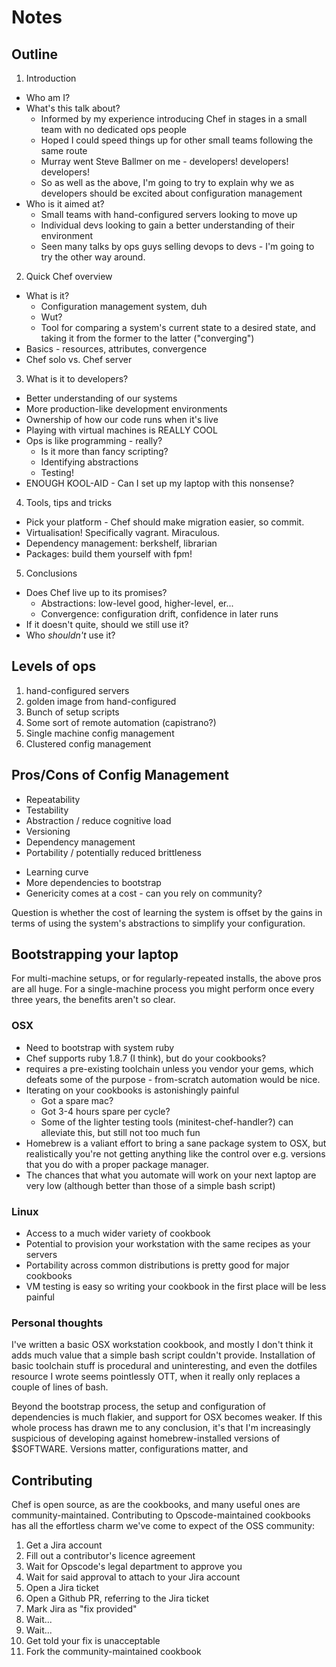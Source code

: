 # Notes

## Outline

1. Introduction
  - Who am I?
  - What's this talk about?
    * Informed by my experience introducing Chef in stages in a small
      team with no dedicated ops people
    * Hoped I could speed things up for other small teams following the
      same route
    * Murray went Steve Ballmer on me - developers! developers!
      developers!
    * So as well as the above, I'm going to try to explain why we as
      developers should be excited about configuration management
  - Who is it aimed at?
    * Small teams with hand-configured servers looking to move up
    * Individual devs looking to gain a better understanding of their
      environment
    * Seen many talks by ops guys selling devops to devs - I'm going to
      try the other way around.
2. Quick Chef overview
  - What is it?
    * Configuration management system, duh
    * Wut?
    * Tool for comparing a system's current state to a desired state,
      and taking it from the former to the latter ("converging")
  - Basics - resources, attributes, convergence
  - Chef solo vs. Chef server
3. What is it to developers?
  - Better understanding of our systems
  - More production-like development environments
  - Ownership of how our code runs when it's live
  - Playing with virtual machines is REALLY COOL
  - Ops is like programming - really?
    * Is it more than fancy scripting?
    * Identifying abstractions
    * Testing!
  - ENOUGH KOOL-AID - Can I set up my laptop with this nonsense?
4. Tools, tips and tricks
  - Pick your platform - Chef should make migration easier, so commit.
  - Virtualisation! Specifically vagrant. Miraculous.
  - Dependency management: berkshelf, librarian
  - Packages: build them yourself with fpm!
5. Conclusions
  - Does Chef live up to its promises?
    * Abstractions: low-level good, higher-level, er...
    * Convergence: configuration drift, confidence in later runs
  - If it doesn't quite, should we still use it?
  - Who *shouldn't* use it?

## Levels of ops

1. hand-configured servers
2. golden image from hand-configured
3. Bunch of setup scripts
4. Some sort of remote automation (capistrano?)
5. Single machine config management
6. Clustered config management

## Pros/Cons of Config Management

+ Repeatability
+ Testability
+ Abstraction / reduce cognitive load
+ Versioning
+ Dependency management
+ Portability / potentially reduced brittleness

- Learning curve
- More dependencies to bootstrap
- Genericity comes at a cost - can you rely on community?

Question is whether the cost of learning the system is offset by the
gains in terms of using the system's abstractions to simplify your
configuration.

## Bootstrapping your laptop

For multi-machine setups, or for regularly-repeated installs, the above
pros are all huge. For a single-machine process you might perform once
every three years, the benefits aren't so clear.

### OSX

* Need to bootstrap with system ruby
* Chef supports ruby 1.8.7 (I think), but do your cookbooks?
* requires a pre-existing toolchain unless you vendor your gems, which
  defeats some of the purpose - from-scratch automation would be nice.
* Iterating on your cookbooks is astonishingly painful
  - Got a spare mac?
  - Got 3-4 hours spare per cycle?
  - Some of the lighter testing tools (minitest-chef-handler?) can
    alleviate this, but still not too much fun
* Homebrew is a valiant effort to bring a sane package system to OSX,
  but realistically you're not getting anything like the control over
  e.g. versions that you do with a proper package manager.
* The chances that what you automate will work on your next laptop are
  very low (although better than those of a simple bash script)

### Linux

* Access to a much wider variety of cookbook
* Potential to provision your workstation with the same recipes as your
  servers
* Portability across common distributions is pretty good for major
  cookbooks
* VM testing is easy so writing your cookbook in the first place will be
  less painful

### Personal thoughts

I've written a basic OSX workstation cookbook, and mostly I don't think
it adds much value that a simple bash script couldn't provide.
Installation of basic toolchain stuff is procedural and uninteresting,
and even the dotfiles resource I wrote seems pointlessly OTT, when it
really only replaces a couple of lines of bash.

Beyond the bootstrap process, the setup and configuration of
dependencies is much flakier, and support for OSX becomes weaker. If
this whole process has drawn me to any conclusion, it's that I'm
increasingly suspicious of developing against homebrew-installed
versions of $SOFTWARE. Versions matter, configurations matter, and 

## Contributing

Chef is open source, as are the cookbooks, and many useful ones are
community-maintained. Contributing to Opscode-maintained cookbooks has
all the effortless charm we've come to expect of the OSS community:

1. Get a Jira account
2. Fill out a contributor's licence agreement
3. Wait for Opscode's legal department to approve you
4. Wait for said approval to attach to your Jira account
5. Open a Jira ticket
6. Open a Github PR, referring to the Jira ticket
7. Mark Jira as "fix provided"
8. Wait...
9. Wait...
10. Get told your fix is unacceptable
11. Fork the community-maintained cookbook
